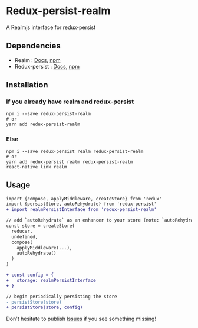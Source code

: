 # Redux-persist-realm

A Realmjs interface for redux-persist

## Dependencies

- Realm : [Docs](https://realm.io/docs/javascript/latest/), [npm](https://www.npmjs.com/package/realm)
- Redux-persist : [Docs](https://github.com/rt2zz/redux-persist), [npm](https://www.npmjs.com/package/redux-persist)

## Installation

### If you already have realm and redux-persist

```
npm i --save redux-persist-realm
# or
yarn add redux-persist-realm
```

### Else

```
npm i --save redux-persist realm redux-persist-realm
# or
yarn add redux-persist realm redux-persist-realm
react-native link realm
```

## Usage

```diff
import {compose, applyMiddleware, createStore} from 'redux'
import {persistStore, autoRehydrate} from 'redux-persist'
+ import realmPersistInterface from 'redux-persist-realm'

// add `autoRehydrate` as an enhancer to your store (note: `autoRehydrate` is not a middleware)
const store = createStore(
  reducer,
  undefined,
  compose(
    applyMiddleware(...),
    autoRehydrate()
  )
)

+ const config = {
+   storage: realmPersistInterface
+ }

// begin periodically persisting the store
- persistStore(store)
+ persistStore(store, config)
```

Don't hesitate to publish [Issues](https://github.com/Osedea/redux-persist-realm/issues) if you see something missing!

